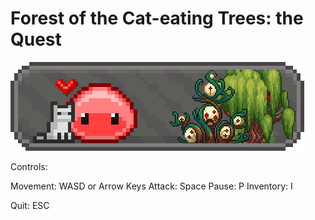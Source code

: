 # Forest of the Cat-eating Trees: the Quest
![alt text](project/data/assets/Forest-of-Cat-eating-Trees-TITLE-IMG.png)

Controls:

Movement: WASD or Arrow Keys
Attack: Space
Pause: P
Inventory: I

Quit: ESC
